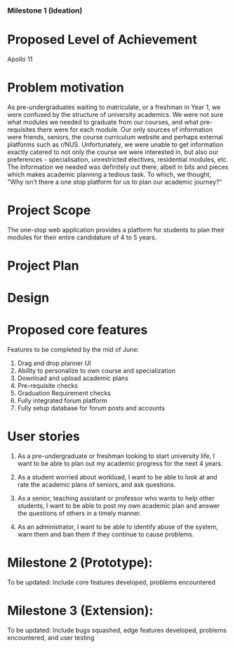 ### Milestone 1 (Ideation) ###

# Proposed Level of Achievement
Apollo 11

# Problem motivation
As pre-undergraduates waiting to matriculate, or a freshman in Year 1, we were confused by the structure of university academics. We were not sure what modules we needed to graduate from our courses, and what pre-requisites there were for each module. Our only sources of information were friends, seniors, the course curriculum website and perhaps external platforms such as r/NUS. Unfortunately, we were unable to get information exactly catered to not only the course we were interested in, but also our preferences - specialisation, unrestricted electives, residential modules, etc. The information we needed was definitely out there, albeit in bits and pieces which makes academic planning a tedious task. To which, we thought, "Why isn’t there a one stop platform for us to plan our academic journey?"

# Project Scope
The one-stop web application provides a platform for students to plan 
their modules for their entire candidature of 4 to 5 years.

# Project Plan

# Design

# Proposed core features
Features to be completed by the mid of June:

1. Drag and drop planner UI
2. Ability to personalize to own course and specialization
3. Download and upload academic plans
4. Pre-requisite checks
5. Graduation Requirement checks
6. Fully integrated forum platform
7. Fully setup database for forum posts and accounts

# User stories
1. As a pre-undergraduate or freshman looking to start university life, I want to be able to plan out my academic progress for the next 4 years.

2. As a student worried about workload, I want to be able to look at and rate the academic plans of seniors, and ask questions.

3. As a senior, teaching assistant or professor who wants to help other students, I want to be able to post my own academic plan and answer the questions of others in a timely manner.

4. As an administrator, I want to be able to identify abuse of the system, warn them and ban them if they continue to cause problems.

# Milestone 2 (Prototype):
To be updated: Include core features developed, problems encountered

# Milestone 3 (Extension): 
To be updated: Include bugs squashed, edge features developed, problems encountered, and user testing